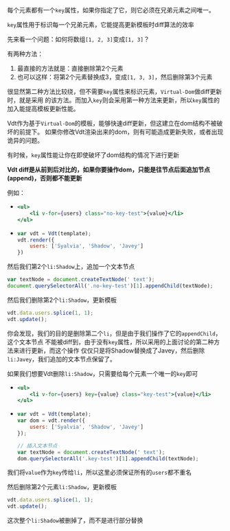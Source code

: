 每个元素都有一个`key`属性，如果你指定了它，则它必须在兄弟元素之间唯一。

`key`属性用于标识每一个兄弟元素，它能提高更新模板时diff算法的效率

先来看一个问题：如何将数组`[1, 2, 3]`变成`[1, 3]`？

有两种方法：

1. 最直接的方法就是：直接删除第2个元素
2. 也可以这样：将第2个元素替换成3，变成`[1, 3, 3]`，然后删除第3个元素

很显然第二种方法比较绕，但不需要`key`属性来标识元素，`Virtual-Dom`做diff更新时，就是采用
的该方法。而加入`key`则会采用第一种方法来更新，所以`key`属性的加入能提高模板更新性能。

Vdt作为基于`Virtual-Dom`的模板，能够快速diff更新，但这建立在dom结构不被破坏的前提下。
如果你修改Vdt渲染出来的dom，则有可能造成更新失败，或者出现诡异的问题。

有时候，`key`属性能让你在即使破坏了dom结构的情况下进行更新

__Vdt diff是从前到后对比的，如果你要操作dom，只能是往节点后面追加节点(append)，否则都不能更新__

例如：

* <!-- {.example-template} -->
    ```jsx
    <ul>
        <li v-for={users} class="no-key-test">{value}</li>
    </ul>
    ```
* <!-- {.example-js} -->
    ```js
    var vdt = Vdt(template);
    vdt.render({
        users: ['Syalvia', 'Shadow', 'Javey']
    })
    ```
<!-- {ul:.example.dom} -->

然后我们第2个`li:Shadow`上，追加一个文本节点

```js
var textNode = document.createTextNode(' text');
document.querySelectorAll('.no-key-test')[1].appendChild(textNode);
```
<!-- {.run} -->

然后我们删除第2个`li:Shadow`，更新模板

```js
vdt.data.users.splice(1, 1);
vdt.update();
```
<!-- {.run} -->

你会发现，我们的目的是删除第二个`li`，但是由于我们操作了它的`appendChild`，这个文本节点
不能被diff到，由于没有`key`属性，所以采用的上面讨论的第二种方法来进行更新，而这个操作
仅仅只是将Shadow替换成了Javey，然后删除`li:Javey`，我们追加的文本节点保留了。

如果我们想要Vdt删除`li:Shadow`，只需要给每个元素一个唯一的`key`即可

* <!-- {.example-template} -->
    ```jsx
    <ul>
        <li v-for={users} key={value} class="key-test">{value}</li>
    </ul>
    ```
* <!-- {.example-js} -->
    ```js
    var vdt = Vdt(template);
    var dom = vdt.render({
        users: ['Syalvia', 'Shadow', 'Javey']
    });

    // 插入文本节点
    var textNode = document.createTextNode(' text');
    dom.querySelectorAll('.key-test')[1].appendChild(textNode);
    ```
<!-- {ul:.example.dom} -->

我们将`value`作为`key`传给`li`，所以这里必须保证所有的`users`都不重名

然后删除第2个元素`li:Shadow`，更新模板

```js
vdt.data.users.splice(1, 1);
vdt.update();
```
<!-- {.run} -->

这次整个`li:Shadow`被删掉了，而不是进行部分替换

